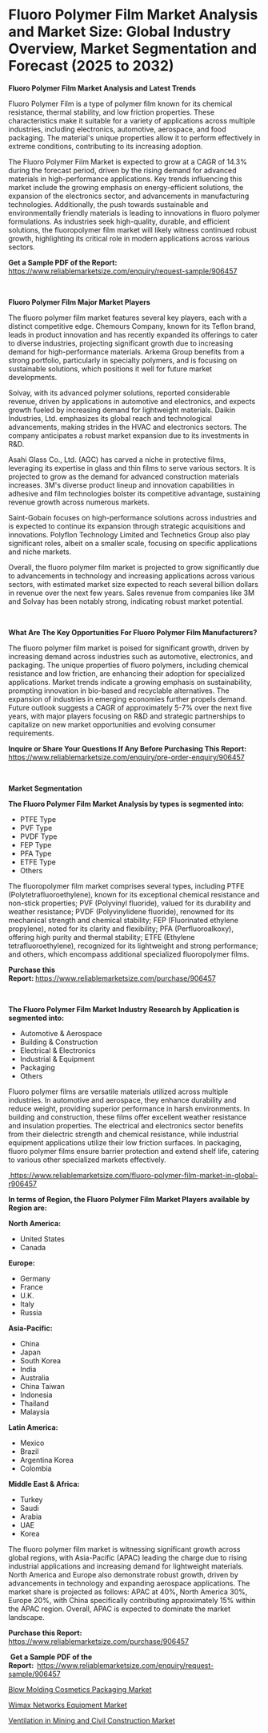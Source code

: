 <p><h1>Fluoro Polymer Film Market Analysis and Market Size: Global Industry Overview, Market Segmentation and Forecast (2025 to 2032)</h1></p><p><strong>Fluoro Polymer Film Market Analysis and Latest Trends</strong></p>
<p><p>Fluoro Polymer Film is a type of polymer film known for its chemical resistance, thermal stability, and low friction properties. These characteristics make it suitable for a variety of applications across multiple industries, including electronics, automotive, aerospace, and food packaging. The material's unique properties allow it to perform effectively in extreme conditions, contributing to its increasing adoption.</p><p>The Fluoro Polymer Film Market is expected to grow at a CAGR of 14.3% during the forecast period, driven by the rising demand for advanced materials in high-performance applications. Key trends influencing this market include the growing emphasis on energy-efficient solutions, the expansion of the electronics sector, and advancements in manufacturing technologies. Additionally, the push towards sustainable and environmentally friendly materials is leading to innovations in fluoro polymer formulations. As industries seek high-quality, durable, and efficient solutions, the fluoropolymer film market will likely witness continued robust growth, highlighting its critical role in modern applications across various sectors.</p></p>
<p><strong>Get a Sample PDF of the Report:&nbsp;</strong> <a href="https://www.reliablemarketsize.com/enquiry/request-sample/906457?utm_campaign=2005&utm_medium=2&utm_source=Github&utm_content=ia&utm_term=21032025&utm_id=fluoro-polymer-film">https://www.reliablemarketsize.com/enquiry/request-sample/906457</a></p>
<p>&nbsp;</p>
<p><strong>Fluoro Polymer Film Major Market Players</strong></p>
<p><p>The fluoro polymer film market features several key players, each with a distinct competitive edge. Chemours Company, known for its Teflon brand, leads in product innovation and has recently expanded its offerings to cater to diverse industries, projecting significant growth due to increasing demand for high-performance materials. Arkema Group benefits from a strong portfolio, particularly in specialty polymers, and is focusing on sustainable solutions, which positions it well for future market developments.</p><p>Solvay, with its advanced polymer solutions, reported considerable revenue, driven by applications in automotive and electronics, and expects growth fueled by increasing demand for lightweight materials. Daikin Industries, Ltd. emphasizes its global reach and technological advancements, making strides in the HVAC and electronics sectors. The company anticipates a robust market expansion due to its investments in R&D.</p><p>Asahi Glass Co., Ltd. (AGC) has carved a niche in protective films, leveraging its expertise in glass and thin films to serve various sectors. It is projected to grow as the demand for advanced construction materials increases. 3M's diverse product lineup and innovation capabilities in adhesive and film technologies bolster its competitive advantage, sustaining revenue growth across numerous markets.</p><p>Saint-Gobain focuses on high-performance solutions across industries and is expected to continue its expansion through strategic acquisitions and innovations. Polyflon Technology Limited and Technetics Group also play significant roles, albeit on a smaller scale, focusing on specific applications and niche markets.</p><p>Overall, the fluoro polymer film market is projected to grow significantly due to advancements in technology and increasing applications across various sectors, with estimated market size expected to reach several billion dollars in revenue over the next few years. Sales revenue from companies like 3M and Solvay has been notably strong, indicating robust market potential.</p></p>
<p>&nbsp;</p>
<p><strong>What Are The Key Opportunities For Fluoro Polymer Film Manufacturers?</strong></p>
<p><p>The fluoro polymer film market is poised for significant growth, driven by increasing demand across industries such as automotive, electronics, and packaging. The unique properties of fluoro polymers, including chemical resistance and low friction, are enhancing their adoption for specialized applications. Market trends indicate a growing emphasis on sustainability, prompting innovation in bio-based and recyclable alternatives. The expansion of industries in emerging economies further propels demand. Future outlook suggests a CAGR of approximately 5-7% over the next five years, with major players focusing on R&D and strategic partnerships to capitalize on new market opportunities and evolving consumer requirements.</p></p>
<p><strong>Inquire or Share Your Questions If Any Before Purchasing This Report:</strong> <a href="https://www.reliablemarketsize.com/enquiry/pre-order-enquiry/906457?utm_campaign=2005&utm_medium=2&utm_source=Github&utm_content=ia&utm_term=21032025&utm_id=fluoro-polymer-film">https://www.reliablemarketsize.com/enquiry/pre-order-enquiry/906457</a></p>
<p>&nbsp;</p>
<p><strong>Market Segmentation</strong></p>
<p><strong>The Fluoro Polymer Film Market Analysis by types is segmented into:</strong></p>
<p><ul><li>PTFE Type</li><li>PVF Type</li><li>PVDF Type</li><li>FEP Type</li><li>PFA Type</li><li>ETFE Type</li><li>Others</li></ul></p>
<p><p>The fluoropolymer film market comprises several types, including PTFE (Polytetrafluoroethylene), known for its exceptional chemical resistance and non-stick properties; PVF (Polyvinyl fluoride), valued for its durability and weather resistance; PVDF (Polyvinylidene fluoride), renowned for its mechanical strength and chemical stability; FEP (Fluorinated ethylene propylene), noted for its clarity and flexibility; PFA (Perfluoroalkoxy), offering high purity and thermal stability; ETFE (Ethylene tetrafluoroethylene), recognized for its lightweight and strong performance; and others, which encompass additional specialized fluoropolymer films.</p></p>
<p><strong>Purchase this Report:&nbsp;</strong><a href="https://www.reliablemarketsize.com/purchase/906457?utm_campaign=2005&utm_medium=2&utm_source=Github&utm_content=ia&utm_term=21032025&utm_id=fluoro-polymer-film">https://www.reliablemarketsize.com/purchase/906457</a></p>
<p>&nbsp;</p>
<p><strong>The Fluoro Polymer Film Market Industry Research by Application is segmented into:</strong></p>
<p><ul><li>Automotive & Aerospace</li><li>Building & Construction</li><li>Electrical & Electronics</li><li>Industrial & Equipment</li><li>Packaging</li><li>Others</li></ul></p>
<p><p>Fluoro polymer films are versatile materials utilized across multiple industries. In automotive and aerospace, they enhance durability and reduce weight, providing superior performance in harsh environments. In building and construction, these films offer excellent weather resistance and insulation properties. The electrical and electronics sector benefits from their dielectric strength and chemical resistance, while industrial equipment applications utilize their low friction surfaces. In packaging, fluoro polymer films ensure barrier protection and extend shelf life, catering to various other specialized markets effectively.</p></p>
<p><a href="https://www.reliablemarketsize.com/fluoro-polymer-film-market-in-global-r906457?utm_campaign=2005&utm_medium=2&utm_source=Github&utm_content=ia&utm_term=21032025&utm_id=fluoro-polymer-film">&nbsp;https://www.reliablemarketsize.com/fluoro-polymer-film-market-in-global-r906457</a></p>
<p><strong>In terms of Region, the Fluoro Polymer Film Market Players available by Region are:</strong></p>
<p>
    <p> <strong> North America: </strong>
        <ul>
            <li>United States</li>
            <li>Canada</li>
        </ul>
        </p> 
    <p> <strong> Europe: </strong>
        <ul>
            <li>Germany</li>
            <li>France</li>
            <li>U.K.</li>
            <li>Italy</li>
            <li>Russia</li>
        </ul>
        </p> 
    <p> <strong> Asia-Pacific: </strong>
        <ul>
            <li>China</li>
            <li>Japan</li>
            <li>South Korea</li>
            <li>India</li>
            <li>Australia</li>
            <li>China Taiwan</li>
            <li>Indonesia</li>
            <li>Thailand</li>
            <li>Malaysia</li>
        </ul>
        </p> 
    <p> <strong> Latin America: </strong>
        <ul>
            <li>Mexico</li>
            <li>Brazil</li>
            <li>Argentina Korea</li>
            <li>Colombia</li>
        </ul>
        </p> 
    <p> <strong> Middle East & Africa: </strong>
        <ul>
            <li>Turkey</li>
            <li>Saudi</li>
            <li>Arabia</li>
            <li>UAE</li>
            <li>Korea</li>
        </ul>
    </p>
    </p>
<p><p>The fluoro polymer film market is witnessing significant growth across global regions, with Asia-Pacific (APAC) leading the charge due to rising industrial applications and increasing demand for lightweight materials. North America and Europe also demonstrate robust growth, driven by advancements in technology and expanding aerospace applications. The market share is projected as follows: APAC at 40%, North America 30%, Europe 20%, with China specifically contributing approximately 15% within the APAC region. Overall, APAC is expected to dominate the market landscape.</p></p>
<p><strong>Purchase this Report: </strong><a href="https://www.reliablemarketsize.com/purchase/906457?utm_campaign=2005&utm_medium=2&utm_source=Github&utm_content=ia&utm_term=21032025&utm_id=fluoro-polymer-film">https://www.reliablemarketsize.com/purchase/906457</a></p>
<p>&nbsp;<strong>Get a Sample PDF of the Report:&nbsp;&nbsp;</strong><a href="https://www.reliablemarketsize.com/enquiry/request-sample/906457?utm_campaign=2005&utm_medium=2&utm_source=Github&utm_content=ia&utm_term=21032025&utm_id=fluoro-polymer-film">https://www.reliablemarketsize.com/enquiry/request-sample/906457</a></p>
<p><strong></strong></p>
<p><p><a href="https://github.com/lylyparadise/Market-Research-Report-List-6/blob/main/blow-molding-cosmetics-packaging-market.md?utm_campaign=2005&utm_medium=2&utm_source=Github&utm_content=ia&utm_term=21032025&utm_id=fluoro-polymer-film">Blow Molding Cosmetics Packaging Market</a></p><p><a href="https://github.com/kohushamudo3/Market-Research-Report-List-1/blob/main/wimax-networks-equipment-market.md?utm_campaign=2005&utm_medium=2&utm_source=Github&utm_content=ia&utm_term=21032025&utm_id=fluoro-polymer-film">Wimax Networks Equipment Market</a></p><p><a href="https://github.com/myrieronays5/Market-Research-Report-List-1/blob/main/ventilation-in-mining-and-civil-construction-market.md?utm_campaign=2005&utm_medium=2&utm_source=Github&utm_content=ia&utm_term=21032025&utm_id=fluoro-polymer-film">Ventilation in Mining and Civil Construction Market</a></p></p>